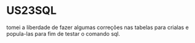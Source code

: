# US23SQL

tomei a liberdade de fazer algumas correções nas tabelas para crialas e popula-las para fim de testar o comando sql.
